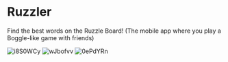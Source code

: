 # Ruzzler

Find the best words on the Ruzzle Board! (The mobile app where you play a Boggle-like game with friends)

![i8S0WCy](https://user-images.githubusercontent.com/2548822/216529890-dab732e9-5508-4032-a859-82dc3323a4e3.png)
![wJbofvv](https://user-images.githubusercontent.com/2548822/216529894-597d2680-3505-4efc-90c9-c4952df548f5.png)
![0ePdYRn](https://user-images.githubusercontent.com/2548822/216529897-330765b4-3d58-4319-ac9c-3e275f73fa5c.png)

